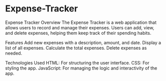 # Expense-Tracker
Expense Tracker Overview
The Expense Tracker is a web application that allows users to record and manage their expenses. Users can add, view, and delete expenses, helping them keep track of their spending habits.

Features
Add new expenses with a description, amount, and date.
Display a list of all expenses.
Calculate the total expenses.
Delete expenses as needed.

Technologies Used
HTML: For structuring the user interface.
CSS: For styling the app.
JavaScript: For managing the logic and interactivity of the app.
